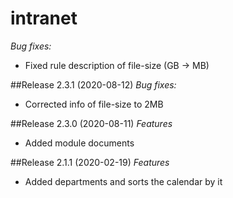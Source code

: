 # intranet

*Bug fixes:*
* Fixed rule description of file-size (GB -> MB)


##Release 2.3.1 (2020-08-12)
*Bug fixes:*
* Corrected info of file-size to 2MB
	
##Release 2.3.0 (2020-08-11)
*Features*
* Added module documents
	
##Release 2.1.1 (2020-02-19)
*Features*
* Added departments and sorts the calendar by it
